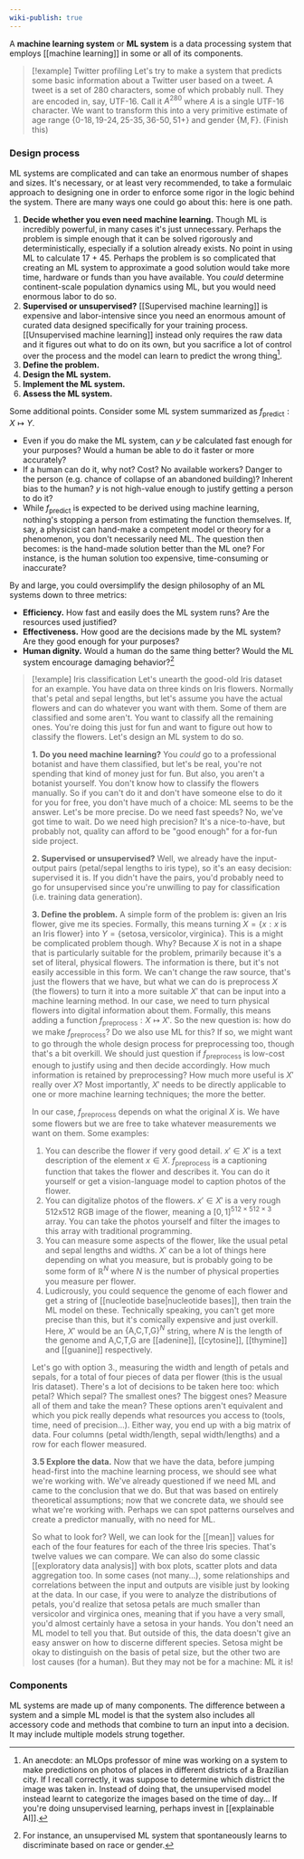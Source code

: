 ```yaml
---
wiki-publish: true
---
```

A **machine learning system** or **ML system** is a data processing system that employs [[machine learning]] in some or all of its components.

> [!example] Twitter profiling
> Let's try to make a system that predicts some basic information about a Twitter user based on a tweet. A tweet is a set of 280 characters, some of which probably null. They are encoded in, say, UTF-16. Call it $A^{280}$ where $A$ is a single UTF-16 character. We want to transform this into a very primitive estimate of age range $\{ 0\text{-}18, 19\text{-}24,25\text{-}35,36\text{-}50,51+\}$ and gender $\{ \text{M},\text{F} \}$.
> (Finish this)

### Design process
ML systems are complicated and can take an enormous number of shapes and sizes. It's necessary, or at least very recommended, to take a formulaic approach to designing one in order to enforce some rigor in the logic behind the system. There are many ways one could go about this: here is one path.
1. **Decide whether you even need machine learning.** Though ML is incredibly powerful, in many cases it's just unnecessary. Perhaps the problem is simple enough that it can be solved rigorously and deterministically, especially if a solution already exists. No point in using ML to calculate 17 + 45. Perhaps the problem is so complicated that creating an ML system to approximate a good solution would take more time, hardware or funds than you have available. You *could* determine continent-scale population dynamics using ML, but you would need enormous labor to do so.
2. **Supervised or unsupervised?** [[Supervised machine learning]] is expensive and labor-intensive since you need an enormous amount of curated data designed specifically for your training process. [[Unsupervised machine learning]] instead only requires the raw data and it figures out what to do on its own, but you sacrifice a lot of control over the process and the model can learn to predict the wrong thing[^1].
3. **Define the problem.**
4. **Design the ML system.**
5. **Implement the ML system.**
6. **Assess the ML system.**

Some additional points. Consider some ML system summarized as $f_\text{predict}: X\mapsto Y$.
- Even if you do make the ML system, can $y$ be calculated fast enough for your purposes? Would a human be able to do it faster or more accurately?
- If a human can do it, why not? Cost? No available workers? Danger to the person (e.g. chance of collapse of an abandoned building)? Inherent bias to the human? $y$ is not high-value enough to justify getting a person to do it?
- While $f_\text{predict}$ is expected to be derived using machine learning, nothing's stopping a person from estimating the function themselves. If, say, a physicist can hand-make a competent model or theory for a phenomenon, you don't necessarily need ML. The question then becomes: is the hand-made solution better than the ML one? For instance, is the human solution too expensive, time-consuming or inaccurate?

By and large, you could oversimplify the design philosophy of an ML systems down to three metrics:
- **Efficiency.** How fast and easily does the ML system runs? Are the resources used justified?
- **Effectiveness.** How good are the decisions made by the ML system? Are they good enough for your purposes?
- **Human dignity.** Would a human do the same thing better? Would the ML system encourage damaging behavior?[^2]

> [!example] Iris classification
> Let's unearth the good-old Iris dataset for an example. You have data on three kinds on Iris flowers. Normally that's petal and sepal lengths, but let's assume you have the actual flowers and can do whatever you want with them. Some of them are classified and some aren't. You want to classify all the remaining ones. You're doing this just for fun and want to figure out how to classify the flowers. Let's design an ML system to do so.
> 
> **1. Do you need machine learning?**
> You *could* go to a professional botanist and have them classified, but let's be real, you're not spending that kind of money just for fun. But also, you aren't a botanist yourself. You don't know how to classify the flowers manually. So if you can't do it and don't have someone else to do it for you for free, you don't have much of a choice: ML seems to be the answer. Let's be more precise. Do we need fast speeds? No, we've got time to wait. Do we need high precision? It's a nice-to-have, but probably not, quality can afford to be "good enough" for a for-fun side project.
> 
> **2. Supervised or unsupervised?**
> Well, we already have the input-output pairs (petal/sepal lengths to iris type), so it's an easy decision: supervised it is. If you didn't have the pairs, you'd probably need to go for unsupervised since you're unwilling to pay for classification (i.e. training data generation).
> 
> **3. Define the problem.**
> A simple form of the problem is: given an Iris flower, give me its species. Formally, this means turning $X=\{ x:x\text{ is an Iris flower} \}$ into $Y=\{ \text{setosa},\text{versicolor},\text{virginica} \}$. This is a might be complicated problem though. Why? Because $X$ is not in a shape that is particularly suitable for the problem, primarily because it's a set of literal, physical flowers. The information is there, but it's not easily accessible in this form. We can't change the raw source, that's just the flowers that we have, but what we can do is preprocess $X$ (the flowers) to turn it into a more suitable $X'$ that can be input into a machine learning method. In our case, we need to turn physical flowers into digital information about them. Formally, this means adding a function $f_\text{preprocess}:X\mapsto X'$. So the new question is: how do we make $f_\text{preprocess}$? Do we also use ML for this? If so, we might want to go through the whole design process for preprocessing too, though that's a bit overkill. We should just question if $f_\text{preprocess}$ is low-cost enough to justify using and then decide accordingly. How much information is retained by preprocessing? How much more useful is $X'$ really over $X$? Most importantly, $X'$ needs to be directly applicable to one or more machine learning techniques; the more the better.
> 
> In our case, $f_\text{preprocess}$ depends on what the original $X$ is. We have some flowers but we are free to take whatever measurements we want on them. Some examples:
> 1. You can describe the flower if very good detail. $x'\in X'$ is a text description of the element $x \in X$. $f_\text{preprocess}$ is a captioning function that takes the flower and describes it. You can do it yourself or get a vision-language model to caption photos of the flower.
> 2. You can digitalize photos of the flowers. $x'\in X'$ is a very rough 512x512 RGB image of the flower, meaning a $[0,1]^{512\times 512\times 3}$ array. You can take the photos yourself and filter the images to this array with traditional programming.
> 3. You can measure some aspects of the flower, like the usual petal and sepal lengths and widths. $X'$ can be a lot of things here depending on what you measure, but is probably going to be some form of $\mathbb{R}^{N}$ where $N$ is the number of physical properties you measure per flower.
> 4. Ludicrously, you could sequence the genome of each flower and get a string of [[nucleotide base|nucleotide bases]], then train the ML model on these. Technically speaking, you can't get more precise than this, but it's comically expensive and just overkill. Here, $X'$ would be an $\{ \text{A,C,T,G} \}^{N}$ string, where $N$ is the length of the genome and $\text{A,C,T,G}$ are [[adenine]], [[cytosine]], [[thymine]] and [[guanine]] respectively.
>   
> Let's go with option 3., measuring the width and length of petals and sepals, for a total of four pieces of data per flower (this is the usual Iris dataset). There's a lot of decisions to be taken here too: which petal? Which sepal? The smallest ones? The biggest ones? Measure all of them and take the mean? These options aren't equivalent and which you pick really depends what resources you access to (tools, time, need of precision...).  Either way, you end up with a big matrix of data. Four columns (petal width/length, sepal width/lengths) and a row for each flower measured.
>   
> **3.5 Explore the data.**
> Now that we have the data, before jumping head-first into the machine learning process, we should see what we're working with. We've already questioned if we need ML and came to the conclusion that we do. But that was based on entirely theoretical assumptions; now that we concrete data, we should see what we're working with. Perhaps we can spot patterns ourselves and create a predictor manually, with no need for ML.
>   
> So what to look for? Well, we can look for the [[mean]] values for each of the four features for each of the three Iris species. That's twelve values we can compare. We can also do some classic [[exploratory data analysis]] with box plots, scatter plots and data aggregation too. In some cases (not many...), some relationships and correlations between the input and outputs are visible just by looking at the data. In our case, if you were to analyze the distributions of petals, you'd realize that setosa petals are much smaller than versicolor and virginica ones, meaning that if you have a very small, you'd almost certainly have a setosa in your hands. You don't need an ML model to tell you that. But outside of this, the data doesn't give an easy answer on how to discerne different species. Setosa might be okay to distinguish on the basis of petal size, but the other two are lost causes (for a human). But they may not be for a machine: ML it is!
### Components
ML systems are made up of many components. The difference between a system and a simple ML model is that the system also includes all accessory code and methods that combine to turn an input into a decision. It may include multiple models strung together.

[^1]: An anecdote: an MLOps professor of mine was working on a system to make predictions on photos of places in different districts of a Brazilian city. If I recall correctly, it was suppose to determine which district the image was taken in. Instead of doing that, the unsupervised model instead learnt to categorize the images based on the time of day... If you're doing unsupervised learning, perhaps invest in [[explainable AI]].

[^2]: For instance, an unsupervised ML system that spontaneously learns to discriminate based on race or gender.
